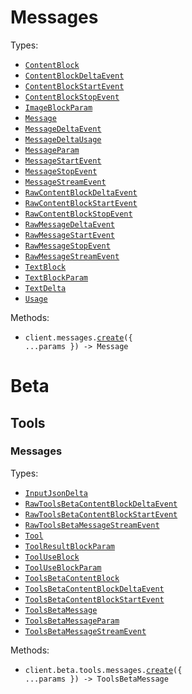 # Messages

Types:

- <code><a href="./src/resources/messages.ts">ContentBlock</a></code>
- <code><a href="./src/resources/messages.ts">ContentBlockDeltaEvent</a></code>
- <code><a href="./src/resources/messages.ts">ContentBlockStartEvent</a></code>
- <code><a href="./src/resources/messages.ts">ContentBlockStopEvent</a></code>
- <code><a href="./src/resources/messages.ts">ImageBlockParam</a></code>
- <code><a href="./src/resources/messages.ts">Message</a></code>
- <code><a href="./src/resources/messages.ts">MessageDeltaEvent</a></code>
- <code><a href="./src/resources/messages.ts">MessageDeltaUsage</a></code>
- <code><a href="./src/resources/messages.ts">MessageParam</a></code>
- <code><a href="./src/resources/messages.ts">MessageStartEvent</a></code>
- <code><a href="./src/resources/messages.ts">MessageStopEvent</a></code>
- <code><a href="./src/resources/messages.ts">MessageStreamEvent</a></code>
- <code><a href="./src/resources/messages.ts">RawContentBlockDeltaEvent</a></code>
- <code><a href="./src/resources/messages.ts">RawContentBlockStartEvent</a></code>
- <code><a href="./src/resources/messages.ts">RawContentBlockStopEvent</a></code>
- <code><a href="./src/resources/messages.ts">RawMessageDeltaEvent</a></code>
- <code><a href="./src/resources/messages.ts">RawMessageStartEvent</a></code>
- <code><a href="./src/resources/messages.ts">RawMessageStopEvent</a></code>
- <code><a href="./src/resources/messages.ts">RawMessageStreamEvent</a></code>
- <code><a href="./src/resources/messages.ts">TextBlock</a></code>
- <code><a href="./src/resources/messages.ts">TextBlockParam</a></code>
- <code><a href="./src/resources/messages.ts">TextDelta</a></code>
- <code><a href="./src/resources/messages.ts">Usage</a></code>

Methods:

- <code title="post /v1/messages">client.messages.<a href="./src/resources/messages.ts">create</a>({ ...params }) -> Message</code>

# Beta

## Tools

### Messages

Types:

- <code><a href="./src/resources/beta/tools/messages.ts">InputJsonDelta</a></code>
- <code><a href="./src/resources/beta/tools/messages.ts">RawToolsBetaContentBlockDeltaEvent</a></code>
- <code><a href="./src/resources/beta/tools/messages.ts">RawToolsBetaContentBlockStartEvent</a></code>
- <code><a href="./src/resources/beta/tools/messages.ts">RawToolsBetaMessageStreamEvent</a></code>
- <code><a href="./src/resources/beta/tools/messages.ts">Tool</a></code>
- <code><a href="./src/resources/beta/tools/messages.ts">ToolResultBlockParam</a></code>
- <code><a href="./src/resources/beta/tools/messages.ts">ToolUseBlock</a></code>
- <code><a href="./src/resources/beta/tools/messages.ts">ToolUseBlockParam</a></code>
- <code><a href="./src/resources/beta/tools/messages.ts">ToolsBetaContentBlock</a></code>
- <code><a href="./src/resources/beta/tools/messages.ts">ToolsBetaContentBlockDeltaEvent</a></code>
- <code><a href="./src/resources/beta/tools/messages.ts">ToolsBetaContentBlockStartEvent</a></code>
- <code><a href="./src/resources/beta/tools/messages.ts">ToolsBetaMessage</a></code>
- <code><a href="./src/resources/beta/tools/messages.ts">ToolsBetaMessageParam</a></code>
- <code><a href="./src/resources/beta/tools/messages.ts">ToolsBetaMessageStreamEvent</a></code>

Methods:

- <code title="post /v1/messages?beta=tools">client.beta.tools.messages.<a href="./src/resources/beta/tools/messages.ts">create</a>({ ...params }) -> ToolsBetaMessage</code>
